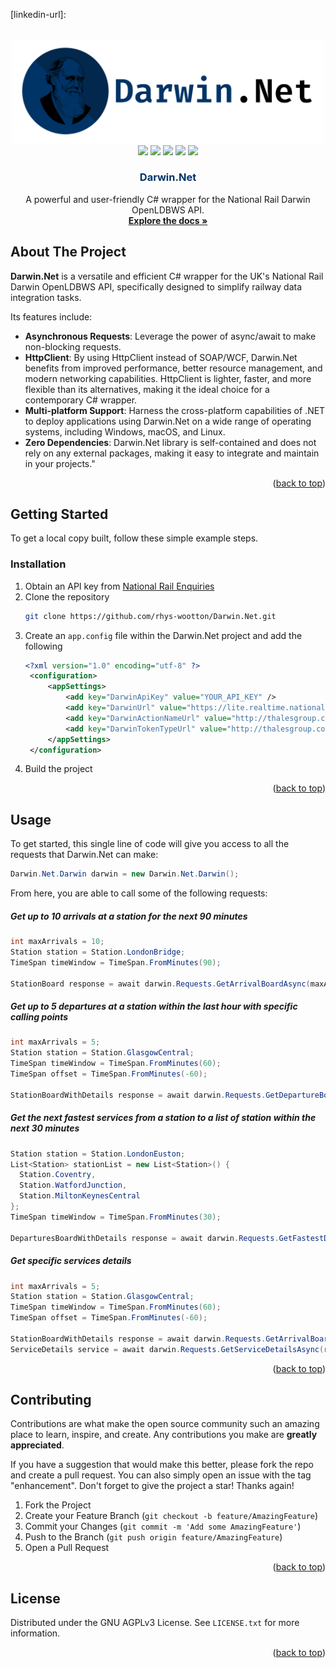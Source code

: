 <!-- MARKDOWN LINKS & IMAGES -->
<!-- https://www.markdownguide.org/basic-syntax/#reference-style-links -->
[contributors-shield]: https://img.shields.io/github/contributors/rhys-wootton/Darwin.Net?style=flat-square
[contributors-url]: https://github.com/othneildrew/Best-README-Template/graphs/contributors
[forks-shield]: https://img.shields.io/github/forks/othneildrew/Best-README-Template.svg?style=for-the-badge
[forks-url]: https://github.com/othneildrew/Best-README-Template/network/members
[stars-shield]: https://img.shields.io/github/stars/othneildrew/Best-README-Template.svg?style=for-the-badge
[stars-url]: https://github.com/othneildrew/Best-README-Template/stargazers
[issues-shield]: https://img.shields.io/github/issues/othneildrew/Best-README-Template.svg?style=for-the-badge
[issues-url]: https://github.com/othneildrew/Best-README-Template/issues
[license-shield]: https://img.shields.io/github/license/rhys-wootton/Darwin.Net?style=flat-square
[license-url]: 
[linkedin-shield]: 
[linkedin-url]: 

<!-- Improved compatibility of back to top link: See: https://github.com/othneildrew/Best-README-Template/pull/73 -->
<a name="readme-top"></a>
<!--
*** Thanks for checking out the Best-README-Template. If you have a suggestion
*** that would make this better, please fork the repo and create a pull request
*** or simply open an issue with the tag "enhancement".
*** Don't forget to give the project a star!
*** Thanks again! Now go create something AMAZING! :D
-->

<!-- PROJECT SHIELDS -->
<!--
*** I'm using markdown "reference style" links for readability.
*** Reference links are enclosed in brackets [ ] instead of parentheses ( ).
*** See the bottom of this document for the declaration of the reference variables
*** for contributors-url, forks-url, etc. This is an optional, concise syntax you may use.
*** https://www.markdownguide.org/basic-syntax/#reference-style-links
-->

<!-- PROJECT LOGO -->
<br />
<div align="center">
  <img src=".gitassets/Long Logo.svg" alt="Logo" width="500">
  <div align="center">
    <a href="https://github.com/rhys-wootton/Darwin.Net/blob/master/LICENSE.txt"><img src="https://img.shields.io/github/license/rhys-wootton/Darwin.Net?style=flat-square"></img></a>
    <img src="https://img.shields.io/codefactor/grade/github/rhys-wootton/Darwin.Net/master?style=flat-square"></img>
    <a href="https://github.com/rhys-wootton/Darwin.Net/issues"><img src="https://img.shields.io/github/issues-raw/rhys-wootton/Darwin.Net?style=flat-square"></img></a>
    <a href="https://dotnet.microsoft.com/"><img src="https://img.shields.io/badge/-Powered%20by%20.NET-%23512bd4?style=flat-square"></img></a>
    <a href="https://www.linkedin.com/in/rhyswootton2212/"><img src="https://img.shields.io/badge/-Connect%20with%20me!-0077b5?style=flat-square&logo=LinkedIn"></img></a>
  </div>

  <h3 align="center" style="color: #003366">Darwin.Net</h3>

  <p align="center">
    A powerful and user-friendly C# wrapper for the National Rail Darwin OpenLDBWS API.
    <br />
    <a href="https://rhys-wootton.github.io/Darwin.Net/"><strong>Explore the docs »</strong></a>
  </p>
</div>

<!-- ABOUT THE PROJECT -->
## About The Project

**Darwin.Net** is a versatile and efficient C# wrapper for the UK's National Rail Darwin OpenLDBWS API, specifically designed to simplify railway data integration tasks. 

Its features include:

- **Asynchronous Requests**: Leverage the power of async/await to make non-blocking requests.
- **HttpClient**: By using HttpClient instead of SOAP/WCF, Darwin.Net benefits from improved performance, better resource management, and modern networking capabilities. HttpClient is lighter, faster, and more flexible than its alternatives, making it the ideal choice for a contemporary C# wrapper.
- **Multi-platform Support**: Harness the cross-platform capabilities of .NET to deploy applications using Darwin.Net on a wide range of operating systems, including Windows, macOS, and Linux.
- **Zero Dependencies**: Darwin.Net library is self-contained and does not rely on any external packages, making it easy to integrate and maintain in your projects."

<p align="right">(<a href="#readme-top">back to top</a>)</p>


<!-- GETTING STARTED -->
## Getting Started

To get a local copy built, follow these simple example steps.

### Installation

1. Obtain an API key from [National Rail Enquiries](http://realtime.nationalrail.co.uk/OpenLDBWSRegistration/)
2. Clone the repository
   ```sh
   git clone https://github.com/rhys-wootton/Darwin.Net.git
   ```
3. Create an `app.config` file within the Darwin.Net project and add the following
   ```xml
   <?xml version="1.0" encoding="utf-8" ?>
    <configuration>
        <appSettings>
            <add key="DarwinApiKey" value="YOUR_API_KEY" />
            <add key="DarwinUrl" value="https://lite.realtime.nationalrail.co.uk/OpenLDBWS/ldb12.asmx"/>
            <add key="DarwinActionNameUrl" value="http://thalesgroup.com/RTTI/2021-11-01/ldb/"/>
            <add key="DarwinTokenTypeUrl" value="http://thalesgroup.com/RTTI/2013-11-28/Token/types"/>
        </appSettings>
    </configuration>
   ```
4. Build  the project
<p align="right">(<a href="#readme-top">back to top</a>)</p>

<!-- USAGE EXAMPLES -->
## Usage

To get started, this single line of code will give you access to all the requests that Darwin.Net can make:

```c#
Darwin.Net.Darwin darwin = new Darwin.Net.Darwin();
```

From here, you are able to call some of the following requests:

##### Get up to 10 arrivals at a station for the next 90 minutes
```c#
int maxArrivals = 10;
Station station = Station.LondonBridge;
TimeSpan timeWindow = TimeSpan.FromMinutes(90);

StationBoard response = await darwin.Requests.GetArrivalBoardAsync(maxArrivals, station, timeWindow);
```

##### Get up to 5 departures at a station within the last hour with specific calling points
```c#
int maxArrivals = 5;
Station station = Station.GlasgowCentral;
TimeSpan timeWindow = TimeSpan.FromMinutes(60);
TimeSpan offset = TimeSpan.FromMinutes(-60);

StationBoardWithDetails response = await darwin.Requests.GetDepartureBoardWithDetailsAsync(maxArrivals, station, timeWindow, timeOffset = offset);
```

##### Get the next fastest services from a station to a list of station within the next 30 minutes
```c#
Station station = Station.LondonEuston;
List<Station> stationList = new List<Station>() {
  Station.Coventry,
  Station.WatfordJunction,
  Station.MiltonKeynesCentral
};
TimeSpan timeWindow = TimeSpan.FromMinutes(30);

DeparturesBoardWithDetails response = await darwin.Requests.GetFastestDeparturesWithDetailsAsync(station, stationList, timeWindow);
```

##### Get specific services details
```c#
int maxArrivals = 5;
Station station = Station.GlasgowCentral;
TimeSpan timeWindow = TimeSpan.FromMinutes(60);
TimeSpan offset = TimeSpan.FromMinutes(-60);

StationBoardWithDetails response = await darwin.Requests.GetArrivalBoardAsync(maxArrivals, station, timeWindow, timeOffset = offset);
ServiceDetails service = await darwin.Requests.GetServiceDetailsAsync(response.TrainServices[0].RetailServiceId);
```

<p align="right">(<a href="#readme-top">back to top</a>)</p>

<!-- CONTRIBUTING -->
## Contributing

Contributions are what make the open source community such an amazing place to learn, inspire, and create. Any contributions you make are **greatly appreciated**.

If you have a suggestion that would make this better, please fork the repo and create a pull request. You can also simply open an issue with the tag "enhancement".
Don't forget to give the project a star! Thanks again!

1. Fork the Project
2. Create your Feature Branch (`git checkout -b feature/AmazingFeature`)
3. Commit your Changes (`git commit -m 'Add some AmazingFeature'`)
4. Push to the Branch (`git push origin feature/AmazingFeature`)
5. Open a Pull Request

<p align="right">(<a href="#readme-top">back to top</a>)</p>



<!-- LICENSE -->
## License

Distributed under the GNU AGPLv3 License. See `LICENSE.txt` for more information.

<p align="right">(<a href="#readme-top">back to top</a>)</p>